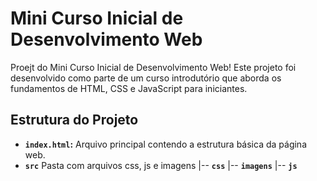 # Mini Curso Inicial de Desenvolvimento Web

Proejt do Mini Curso Inicial de Desenvolvimento Web! Este projeto foi desenvolvido como parte de um curso introdutório que aborda os fundamentos de HTML, CSS e JavaScript para iniciantes.


## Estrutura do Projeto

- **`index.html`:** Arquivo principal contendo a estrutura básica da página web.
- **`src`** Pasta com arquivos css, js e imagens
  |-- **`css`**
  |-- **`imagens`**
  |-- **`js`**

